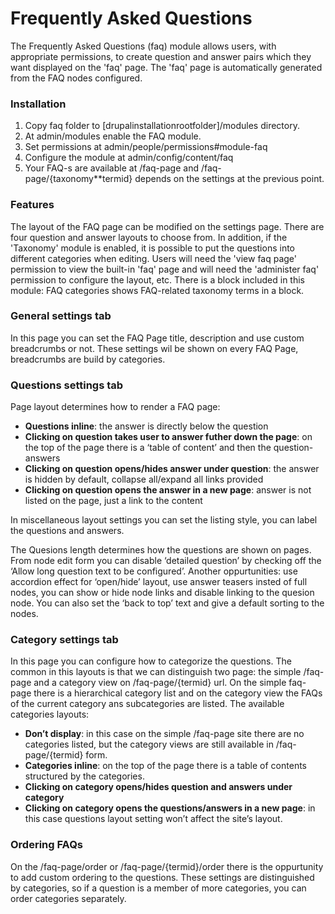 Frequently Asked Questions
==============================
The Frequently Asked Questions (faq) module allows users, 
with appropriate permissions, to create question and answer 
pairs which they want displayed on the 'faq' page. The 'faq' 
page is automatically generated from the FAQ nodes configured. 

### Installation
1. Copy faq folder to [drupalinstallationrootfolder]/modules directory.
2. At admin/modules enable the FAQ module.
3. Set permissions at admin/people/permissions#module-faq
4. Configure the module at admin/config/content/faq
5. Your FAQ-s are available at /faq-page and /faq-page/{taxonomy**termid} depends on the settings at the previous point.

### Features
The layout of the FAQ page can be modified on the settings page. There are four question and answer layouts to choose from. In addition, if the 'Taxonomy' module is enabled, it is possible to put the questions into different categories when editing. Users will need the 'view faq page' permission to view the built-in 'faq' page and will need the 'administer faq' permission to configure the layout, etc.
There is a block included in this module: FAQ categories shows FAQ-related taxonomy terms in a block.

### General settings tab
In this page you can set the FAQ Page title, description and use custom breadcrumbs or not. These settings wil be shown on every FAQ Page, breadcrumbs are build by categories.

### Questions settings tab
Page layout determines how to render a FAQ page:
* **Questions inline**: the answer is directly below the question
* **Clicking on question takes user to answer futher down the page**: on the top of the page there is a ‘table of content’ and then the question-answers
* **Clicking on question opens/hides answer under question**: the answer is hidden by default, collapse all/expand all links provided
* **Clicking on question opens the answer in a new page**: answer is not listed on the page, just a link to the content

In miscellaneous layout settings you can set the listing style, you can label the questions and answers.

The Quesions length determines how the questions are shown on pages. From node edit form you can disable ‘detailed question’ by checking off the ‘Allow long question text to be configured’.
Another oppurtunities: use accordion effect for ‘open/hide’ layout, use answer teasers insted of full nodes, you can show or hide node links and disable linking to the quesion node. You can also set the ‘back to top’ text and give a default sorting to the nodes.

### Category settings tab
In this page you can configure how to categorize the questions. The common in this layouts is that we can distinguish two page: the simple /faq-page and a category view on /faq-page/{termid} url. On the simple faq-page there is a hierarchical category list and on the category view the FAQs of the current category ans subcategories are listed. The available categories layouts:
* **Don’t display**: in this case on the simple /faq-page site there are no categories listed, but the category views are still available in /faq-page/{termid} form.
* **Categories inline**: on the top of the page there is a table of contents structured by the categories.
* **Clicking on category opens/hides question and answers under category**
* **Clicking on category opens the questions/answers in a new page**: in this case questions layout setting won’t affect the site’s layout.

### Ordering FAQs
On the /faq-page/order or /faq-page/{termid}/order there is the oppurtunity to add custom ordering to the questions. These settings are distinguished by categories, so if a question is a member of more categories, you can order categories separately.
